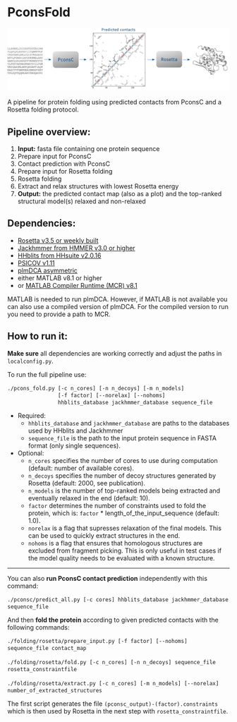 PconsFold
=========

![PconsFold pipeline](https://github.com/ElofssonLab/pcons-fold/blob/master/pipeline_horiz.png?raw=true)

A pipeline for protein folding using predicted contacts from PconsC and a  Rosetta folding protocol.


## Pipeline overview:

1. __Input:__ fasta file containing one protein sequence
2. Prepare input for PconsC
3. Contact prediction with PconsC
4. Prepare input for Rosetta folding
5. Rosetta folding
6. Extract and relax structures with lowest Rosetta energy
7. __Output:__ the predicted contact map (also as a plot) and the top-ranked structural model(s) relaxed and non-relaxed


## Dependencies:

- [Rosetta v3.5 or weekly built](https://www.rosettacommons.org/software)
- [Jackhmmer from HMMER v3.0 or higher](http://hmmer.janelia.org/)
- [HHblits from HHsuite v2.0.16](http://toolkit.tuebingen.mpg.de/hhblits)
- [PSICOV v1.11](http://bioinfadmin.cs.ucl.ac.uk/downloads/PSICOV/)
- [plmDCA asymmetric](http://plmdca.csc.kth.se/)
- either MATLAB v8.1 or higher
- or [MATLAB Compiler Runtime (MCR) v8.1](http://www.mathworks.se/products/compiler/mcr/)

MATLAB is needed to run plmDCA. However, if MATLAB is not available you can also use a compiled version of plmDCA. For the compiled version to run you need to provide a path to MCR.


## How to run it:

__Make sure__ all dependencies are working correctly and adjust the paths in `localconfig.py`.

To run the full pipeline use:
```
./pcons_fold.py [-c n_cores] [-n n_decoys] [-m n_models]
                [-f factor] [--norelax] [--nohoms] 
                hhblits_database jackhmmer_database sequence_file
```
- Required:
  - `hhblits_database` and `jackhmmer_database` are paths to the databases used by HHblits and Jackhmmer
  - `sequence_file` is the path to the input protein sequence in FASTA format (only single sequences). 
- Optional:
  - `n_cores` specifies the number of cores to use during computation (default: number of available cores). 
  - `n_decoys` specifies  the number of decoy structures generated by Rosetta (default: 2000, see publication). 
  - `n_models` is the number of top-ranked models being extracted and eventually relaxed in the end (default: 10).
  - `factor` determines the number of constraints used to fold the protein, which is: `factor` * length_of_the_input_sequence (default: 1.0). 
  - `norelax` is a flag that supresses relaxation of the final models. This can be used to quickly extract structures in the end. 
  - `nohoms` is a flag that ensures that homologous structures are excluded from fragment picking. This is only useful in test cases if the model quality needs to be evaluated with a known structure.


---


You can also __run PconsC contact prediction__ independently with this command:
```
./pconsc/predict_all.py [-c cores] hhblits_database jackhmmer_database sequence_file
```


And then __fold the protein__ according to given predicted contacts with the following commands:
``` 
./folding/rosetta/prepare_input.py [-f factor] [--nohoms] sequence_file contact_map 

./folding/rosetta/fold.py [-c n_cores] [-n n_decoys] sequence_file rosetta_constraintfile

./folding/rosetta/extract.py [-c n_cores] [-m n_models] [--norelax] number_of_extracted_structures
```

The first script generates the file `(pconsc_output)-(factor).constraints` which is then used by Rosetta in the next step with `rosetta_constraintfile`.

